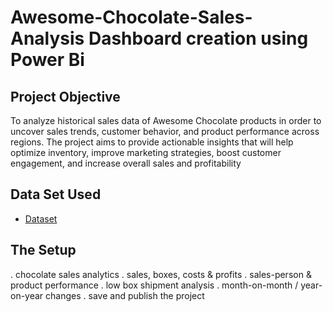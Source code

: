 # Awesome-Chocolate-Sales-Analysis Dashboard creation using Power Bi
## Project Objective
To analyze historical sales data of Awesome Chocolate products in order to uncover sales trends, customer behavior, and product performance across regions. The project aims to provide actionable insights that will help optimize inventory, improve marketing strategies, boost customer engagement, and increase overall sales and profitability
## Data Set Used
 - <a href= "https://app.powerbi.com/links/o3P2IIx1yd?ctid=6b6852a8-527f-42d7-9a01-0634ba430cb1&pbi_source=linkShare">Dataset</a>
## The Setup
. chocolate sales analytics
. sales, boxes, costs & profits
. sales-person & product performance
. low box shipment analysis
. month-on-month / year-on-year changes
. save and publish the project


